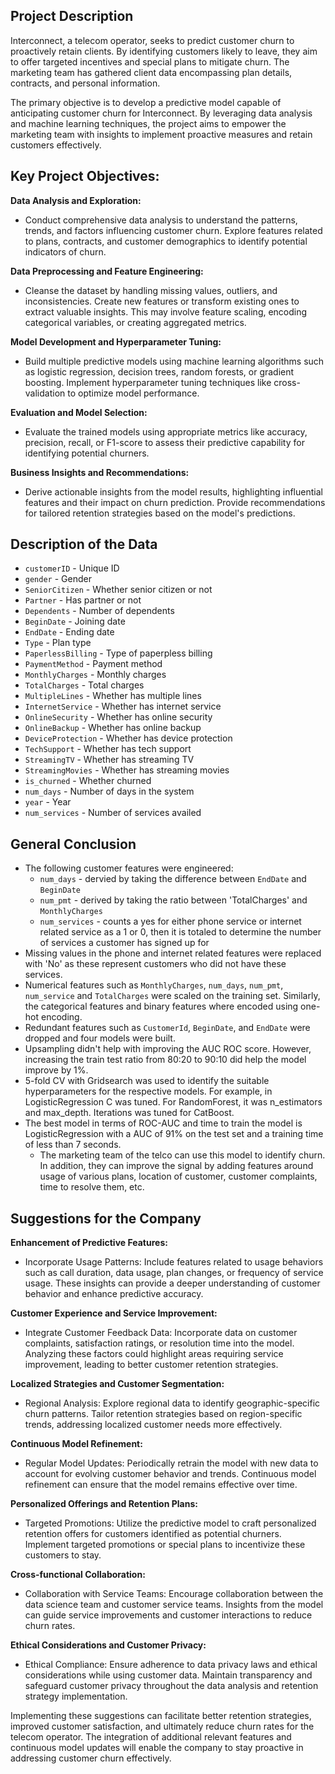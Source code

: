 ## Project Description

Interconnect, a telecom operator, seeks to predict customer churn to proactively retain clients. By identifying customers likely to leave, they aim to offer targeted incentives and special plans to mitigate churn. The marketing team has gathered client data encompassing plan details, contracts, and personal information.

The primary objective is to develop a predictive model capable of anticipating customer churn for Interconnect. By leveraging data analysis and machine learning techniques, the project aims to empower the marketing team with insights to implement proactive measures and retain customers effectively.

## Key Project Objectives:

**Data Analysis and Exploration:**
- Conduct comprehensive data analysis to understand the patterns, trends, and factors influencing customer churn. Explore features related to plans, contracts, and customer demographics to identify potential indicators of churn.

**Data Preprocessing and Feature Engineering:**
- Cleanse the dataset by handling missing values, outliers, and inconsistencies. Create new features or transform existing ones to extract valuable insights. This may involve feature scaling, encoding categorical variables, or creating aggregated metrics.

**Model Development and Hyperparameter Tuning:**
- Build multiple predictive models using machine learning algorithms such as logistic regression, decision trees, random forests, or gradient boosting. Implement hyperparameter tuning techniques like cross-validation to optimize model performance.

**Evaluation and Model Selection:**
- Evaluate the trained models using appropriate metrics like accuracy, precision, recall, or F1-score to assess their predictive capability for identifying potential churners.

**Business Insights and Recommendations:**
- Derive actionable insights from the model results, highlighting influential features and their impact on churn prediction. Provide recommendations for tailored retention strategies based on the model's predictions.

## Description of the Data

- `customerID` - Unique ID
- `gender` - Gender
- `SeniorCitizen` - Whether senior citizen or not
- `Partner` - Has partner or not
- `Dependents` - Number of dependents
- `BeginDate` - Joining date
- `EndDate` - Ending date
- `Type` - Plan type
- `PaperlessBilling` - Type of paperpless billing
- `PaymentMethod` - Payment method
- `MonthlyCharges` - Monthly charges
- `TotalCharges` - Total charges
- `MultipleLines` - Whether has multiple lines
- `InternetService` - Whether has internet service
- `OnlineSecurity` - Whether has online security
- `OnlineBackup` - Whether has online backup
- `DeviceProtection` - Whether has device protection
- `TechSupport` - Whether has tech support
- `StreamingTV` - Whether has streaming TV
- `StreamingMovies` - Whether has streaming movies
- `is_churned` - Whether churned
- `num_days` - Number of days in the system
- `year` - Year
- `num_services` - Number of services availed

## General Conclusion

- The following customer features were engineered:
  - `num_days` - dervied by taking the difference between `EndDate` and `BeginDate`
  - `num_pmt` - derived by taking the ratio between 'TotalCharges' and `MonthlyCharges`
  - `num_services` - counts a yes for either phone service or internet related service as a 1 or 0, then it is totaled to determine the number of services a customer has signed up for
- Missing values in the phone and internet related features were replaced with 'No' as these represent customers who did not have these services.
- Numerical features such as `MonthlyCharges`, `num_days`, `num_pmt`, `num_service` and `TotalCharges` were scaled on the training set. Similarly, the categorical features and binary features where encoded using one-hot encoding.
- Redundant features such as `CustomerId`, `BeginDate`, and `EndDate` were dropped and four models were built.
- Upsampling didn't help with improving the AUC ROC score. However, increasing the train test ratio from 80:20 to 90:10 did help the model improve by 1%.
- 5-fold CV with Gridsearch was used to identify the suitable hyperparameters for the respective models. For example, in LogisticRegression C was tuned. For RandomForest, it was n_estimators and max_depth. Iterations was tuned for CatBoost.
- The best model in terms of ROC-AUC and time to train the model is LogisticRegression with a AUC of 91% on the test set and a training time of less than 7 seconds.
  - The marketing team of the telco can use this model to identify churn. In addition, they can improve the signal by adding features around usage of various plans, location of customer, customer complaints, time to resolve them, etc.

## Suggestions for the Company

**Enhancement of Predictive Features:**
- Incorporate Usage Patterns: Include features related to usage behaviors such as call duration, data usage, plan changes, or frequency of service usage. These insights can provide a deeper understanding of customer behavior and enhance predictive accuracy.

**Customer Experience and Service Improvement:**
- Integrate Customer Feedback Data: Incorporate data on customer complaints, satisfaction ratings, or resolution time into the model. Analyzing these factors could highlight areas requiring service improvement, leading to better customer retention strategies.

**Localized Strategies and Customer Segmentation:**
- Regional Analysis: Explore regional data to identify geographic-specific churn patterns. Tailor retention strategies based on region-specific trends, addressing localized customer needs more effectively.

**Continuous Model Refinement:**
- Regular Model Updates: Periodically retrain the model with new data to account for evolving customer behavior and trends. Continuous model refinement can ensure that the model remains effective over time.

**Personalized Offerings and Retention Plans:**
- Targeted Promotions: Utilize the predictive model to craft personalized retention offers for customers identified as potential churners. Implement targeted promotions or special plans to incentivize these customers to stay.

**Cross-functional Collaboration:**
- Collaboration with Service Teams: Encourage collaboration between the data science team and customer service teams. Insights from the model can guide service improvements and customer interactions to reduce churn rates.

**Ethical Considerations and Customer Privacy:**
- Ethical Compliance: Ensure adherence to data privacy laws and ethical considerations while using customer data. Maintain transparency and safeguard customer privacy throughout the data analysis and retention strategy implementation.

Implementing these suggestions can facilitate better retention strategies, improved customer satisfaction, and ultimately reduce churn rates for the telecom operator. The integration of additional relevant features and continuous model updates will enable the company to stay proactive in addressing customer churn effectively.
